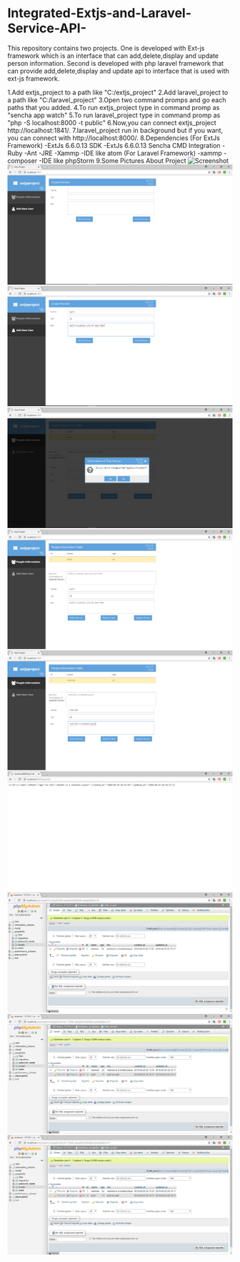 # Integrated-Extjs-and-Laravel-Service-API-

This repository contains two projects. One is developed with Ext-js framework which is an interface that can add,delete,display and update person information. Second is developed with  php laravel framework that can provide add,delete,display and update api to interface that is used with ext-js framework.

1.Add extjs_project to a path like "C:/extjs_project"
2.Add laravel_project to a path like "C:/laravel_project"
3.Open two command promps and go each paths that you added.
4.To run extjs_project type in command promp as "sencha app watch"
5.To run laravel_project type in command promp as "php -S localhost:8000 -t public"
6.Now,you can connect extjs_project http://localhost:1841/.
7.laravel_project run in background but if you want, you can connect with http://localhost:8000/.
8.Dependencies
(For ExtJs Framework)
-ExtJs 6.6.0.13 SDK 
-ExtJs 6.6.0.13 Sencha CMD Integration
-Ruby
-Ant
-JRE
-Xammp
-IDE like atom
(For Laravel Framework)
-xammp
-composer
-IDE like phpStorm
9.Some Pictures About Project
![Screenshot](https://github.com/teyfikavkan/Integrated-Extjs-and-Laravel-Service-API-/tree/master/project_pictures/1.png)
![Screenshot](project_pictures/2.png)
![Screenshot](project_pictures/3.png)
![Screenshot](project_pictures/4.png)
![Screenshot](project_pictures/5.png)
![Screenshot](project_pictures/6.png)
![Screenshot](project_pictures/7.png)
![Screenshot](project_pictures/8.png)
![Screenshot](project_pictures/9.png)
![Screenshot](project_pictures/9.png)
